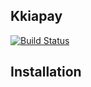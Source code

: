 ## Kkiapay

[![Build Status](https://travis-ci.org/kkiapay/wordpress-plugin.svg?branch=master)](https://travis-ci.org/kkiapay/wordpress-plugin)

## Installation
